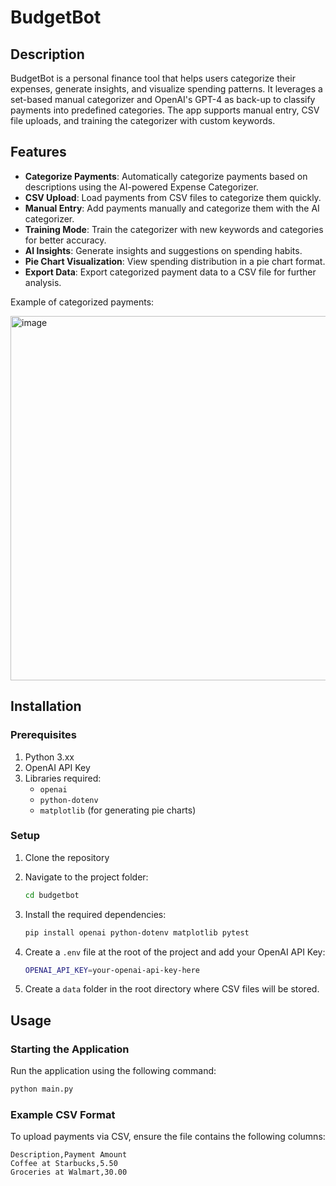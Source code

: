 # BudgetBot

## Description

BudgetBot is a personal finance tool that helps users categorize their expenses, generate insights, and visualize spending patterns. It leverages a set-based manual categorizer and OpenAI's GPT-4 as back-up to classify payments into predefined categories. The app supports manual entry, CSV file uploads, and training the categorizer with custom keywords.

## Features

- **Categorize Payments**: Automatically categorize payments based on descriptions using the AI-powered Expense Categorizer.
- **CSV Upload**: Load payments from CSV files to categorize them quickly.
- **Manual Entry**: Add payments manually and categorize them with the AI categorizer.
- **Training Mode**: Train the categorizer with new keywords and categories for better accuracy.
- **AI Insights**: Generate insights and suggestions on spending habits.
- **Pie Chart Visualization**: View spending distribution in a pie chart format.
- **Export Data**: Export categorized payment data to a CSV file for further analysis.

Example of categorized payments:

<img width="583" alt="image" src="https://github.com/user-attachments/assets/ea77678c-fe76-4248-9697-cd17130a76b0" />


## Installation

### Prerequisites

1. Python 3.xx
2. OpenAI API Key
3. Libraries required:
   - `openai`
   - `python-dotenv`
   - `matplotlib` (for generating pie charts)

### Setup

1. Clone the repository

2. Navigate to the project folder:
   ```bash
   cd budgetbot
   ```
3. Install the required dependencies:

   ```bash
   pip install openai python-dotenv matplotlib pytest
   ```

4. Create a `.env` file at the root of the project and add your OpenAI API Key:

   ```bash
   OPENAI_API_KEY=your-openai-api-key-here
   ```

5. Create a `data` folder in the root directory where CSV files will be stored.

## Usage

### Starting the Application

Run the application using the following command:

```bash
python main.py
```

### Example CSV Format

To upload payments via CSV, ensure the file contains the following columns:

```csv
Description,Payment Amount
Coffee at Starbucks,5.50
Groceries at Walmart,30.00
```
